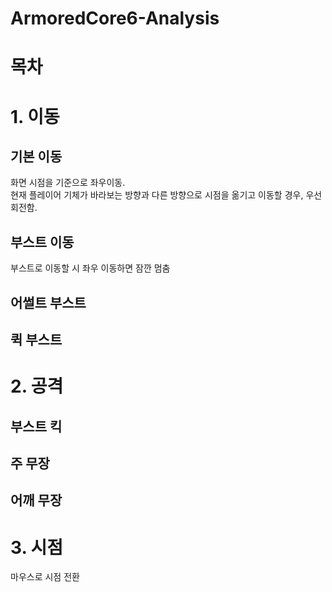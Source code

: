 # ArmoredCore6-Analysis

# 목차

# 1. 이동
## 기본 이동
화면 시점을 기준으로 좌우이동.   
현재 플레이어 기체가 바라보는 방향과 다른 방향으로 시점을 옮기고 이동할 경우, 우선 회전함.  

## 부스트 이동
부스트로 이동할 시 좌우 이동하면 잠깐 멈춤

## 어썰트 부스트

## 퀵 부스트

# 2. 공격

## 부스트 킥

## 주 무장

## 어깨 무장

# 3. 시점
마우스로 시점 전환